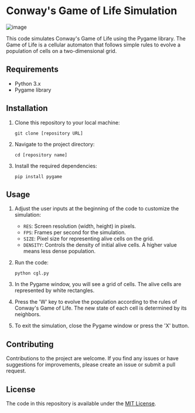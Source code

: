 # Conway's Game of Life Simulation

![image](https://github.com/koopa35/ConwaysGameLife/assets/87890771/93926e28-1c2d-4259-8216-18eb955e3fd1)

This code simulates Conway's Game of Life using the Pygame library. The Game of Life is a cellular automaton that follows simple rules to evolve a population of cells on a two-dimensional grid.

## Requirements

- Python 3.x
- Pygame library

## Installation

1. Clone this repository to your local machine:
   ```
   git clone [repository URL]
   ```

2. Navigate to the project directory:
   ```
   cd [repository name]
   ```

3. Install the required dependencies:
   ```
   pip install pygame
   ```

## Usage

1. Adjust the user inputs at the beginning of the code to customize the simulation:
   - `RES`: Screen resolution (width, height) in pixels.
   - `FPS`: Frames per second for the simulation.
   - `SIZE`: Pixel size for representing alive cells on the grid.
   - `DENSITY`: Controls the density of initial alive cells. A higher value means less dense population.

2. Run the code:
   ```
   python cgl.py
   ```

3. In the Pygame window, you will see a grid of cells. The alive cells are represented by white rectangles.

4. Press the 'W' key to evolve the population according to the rules of Conway's Game of Life. The new state of each cell is determined by its neighbors.

5. To exit the simulation, close the Pygame window or press the 'X' button.

## Contributing

Contributions to the project are welcome. If you find any issues or have suggestions for improvements, please create an issue or submit a pull request.

## License

The code in this repository is available under the [MIT License](LICENSE).

